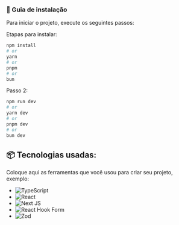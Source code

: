 ### 🔨 Guia de instalação

Para iniciar o projeto, execute os seguintes passos:

Etapas para instalar:

```bash
npm install
# or
yarn
# or
pnpm
# or
bun
```

Passo 2:
```bash
npm run dev
# or
yarn dev
# or
pnpm dev
# or
bun dev
```

## 📦 Tecnologias usadas:

Coloque aqui as ferramentas que você usou para criar seu projeto, exemplo:

* ![TypeScript](https://img.shields.io/badge/typescript-%23007ACC.svg?style=for-the-badge&logo=typescript&logoColor=white)
* ![React](https://img.shields.io/badge/react-%2320232a.svg?style=for-the-badge&logo=react&logoColor=%2361DAFB)
* ![Next JS](https://img.shields.io/badge/Next-black?style=for-the-badge&logo=next.js&logoColor=white)
* ![React Hook Form](https://img.shields.io/badge/React%20Hook%20Form-%23EC5990.svg?style=for-the-badge&logo=reacthookform&logoColor=white)
* ![Zod](https://img.shields.io/badge/zod-%233068b7.svg?style=for-the-badge&logo=zod&logoColor=white)
